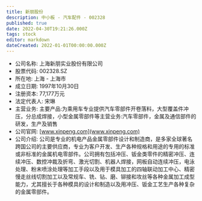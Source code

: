 ```yaml
---
title: 新朋股份
description: 中小板 - 汽车配件 - 002328
published: true
date: 2022-04-30T19:21:26.000Z
tags: stock
editor: markdown
dateCreated: 2022-01-01T00:00:00.000Z
---
```


- 公司名称: 上海新朋实业股份有限公司
- 股票代码: 002328.SZ
- 所在地: 上海 - 上海市
- 成立日期: 1997年10月30日
- 注册资本: 77,177万元
- 法定代表人: 宋琳
- 主营业务: 主要产品:为乘用车专业提供汽车零部件开卷落料，大型覆盖件冲压，分总成焊接，小型金属零部件等主营业务:汽车零部件，金属及通信部件的研发，生产及销售
- 公司官网: [www.xinpeng.com](www.xinpeng.com)
- 公司介绍: 公司是专业的机电产品金属零部件设计和制造商，是多家全球著名跨国公司的主要供应商，专业为客户开发、生产各种规格和用途的专用的标准或非标准的金属机电零部件。公司拥有包括冲压、钣金类零件的精密冲压、连续冲压、数控冲裁及折弯、激光切割、机器人焊接，网板自动连续冲压，电泳处理、粉末喷涂处理等加工手段以及用于模具加工的四轴联动加工中心、精密慢走丝线切割加工以及常规车、铣、钻、磨、铆接和攻丝等各种金属加工成型能力，尤其擅长于各种模具的设计和制造以及用冲压、钣金工艺生产各种复杂的金属零部件。


